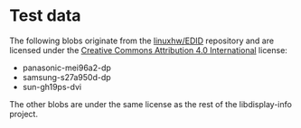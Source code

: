 # Test data

The following blobs originate from the [linuxhw/EDID] repository and are
licensed under the [Creative Commons Attribution 4.0 International][CC-BY-4.0]
license:

- panasonic-mei96a2-dp
- samsung-s27a950d-dp
- sun-gh19ps-dvi

The other blobs are under the same license as the rest of the libdisplay-info
project.

[linuxhw/EDID]: https://github.com/linuxhw/EDID
[CC-BY-4.0]: LICENSE.CC-BY-4.0
